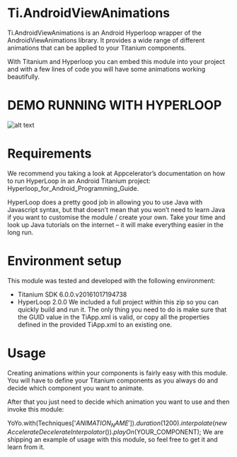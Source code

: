 # Ti.AndroidViewAnimations
Ti.AndroidViewAnimations is an Android Hyperloop wrapper of the AndroidViewAnimations library. It provides a wide range of different animations that can be applied to your Titanium components.

With Titanium and Hyperloop you can embed this module into your project and with a few lines of code you will have some animations working beautifully.

# DEMO RUNNING WITH HYPERLOOP

![alt text](https://i0.wp.com/loopmodules.com/wp-content/uploads/edd/2016/11/AndroidViewAnimations.gif)

# Requirements
We recommend you taking a look at Appcelerator’s documentation on how to run HyperLoop in an Android Titanium project: Hyperloop_for_Android_Programming_Guide.

HyperLoop does a pretty good job in allowing you to use Java with Javascript syntax, but that doesn’t mean that you won’t need to learn Java if you want to customise the module / create your own. Take your time and look up Java tutorials on the internet – it will make everything easier in the long run.

# Environment setup
This module was tested and developed with the following environment:

* Titanium SDK 6.0.0.v20161017194738
* HyperLoop 2.0.0
We included a full project within this zip so you can quickly build and run it.
The only thing you need to do is make sure that the GUID value in the TiApp.xml is valid, or copy all the properties defined in the provided TiApp.xml to an existing one.

# Usage
Creating animations within your components is fairly easy with this module.
You will have to define your Titanium components as you always do and decide which component you want to animate.

After that you just need to decide which animation you want to use and then invoke this module:

YoYo.with(Techniques['$ANIMATION_NAME']).duration(1200).interpolate(new AccelerateDecelerateInterpolator()).playOn($YOUR_COMPONENT);
We are shipping an example of usage with this module, so feel free to get it and learn from it.
